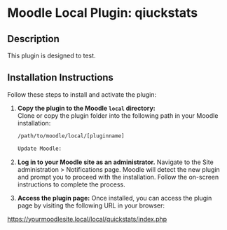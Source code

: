 # Moodle Local Plugin: qiuckstats 

## Description  
This plugin is designed to test.  

## Installation Instructions  

Follow these steps to install and activate the plugin:  

1. **Copy the plugin to the Moodle `local` directory:**  
   Clone or copy the plugin folder into the following path in your Moodle installation:  

   ```bash
   /path/to/moodle/local/[pluginname]

   Update Moodle:

2. **Log in to your Moodle site as an administrator.**
Navigate to the Site administration > Notifications page.
Moodle will detect the new plugin and prompt you to proceed with the installation. Follow the on-screen instructions to complete the process.

3. **Access the plugin page:**
Once installed, you can access the plugin page by visiting the following URL in your browser:

https://yourmoodlesite.local/local/quickstats/index.php

